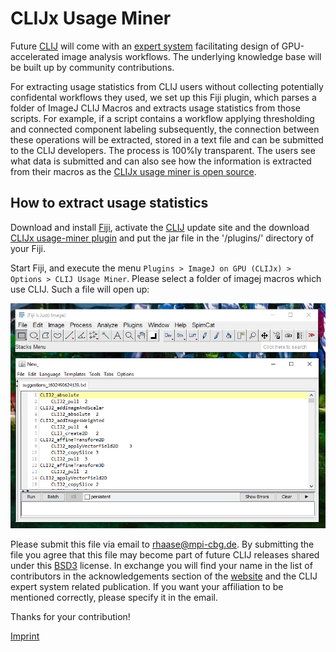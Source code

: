 # CLIJx Usage Miner
Future [CLIJ](https://clij.github.io) will come with an [expert system](https://en.wikipedia.org/wiki/Expert_system) 
facilitating design of GPU-accelerated image analysis workflows. The underlying knowledge base will be built up by 
community contributions.

For extracting usage statistics from CLIJ users without collecting potentially confidental workflows they used, we 
set up this Fiji plugin, which parses a folder of ImageJ CLIJ Macros and extracts usage statistics from those scripts. 
For example, if a script contains a workflow applying thresholding and connected component labeling subsequently, 
the connection between these operations will be extracted, stored in a text file and can be submitted to the 
CLIJ developers. The process is 100%ly transparent. The users see what data is submitted and can also see how the 
information is extracted from their macros as the [CLIJx usage miner is open source](https://github.com/clij/usage-miner).

## How to extract usage statistics
Download and install [Fiji](https://fiji.sc/), activate the [CLIJ](https://clij.github.io/installation) update site 
and the download [CLIJx usage-miner plugin](https://github.com/clij/usage-miner/releases/download/0.1.0.0/clijx-usage-analyser_-0.1.0.0.jar) 
and put the jar file in the '/plugins/' directory of your Fiji.

Start Fiji, and execute the menu `Plugins > ImageJ on GPU (CLIJx) > Options > CLIJ Usage Miner`. Please select a folder
of imagej macros which use CLIJ. Such a file will open up:
 
![Image](images/screenshot.png)

Please submit this file via email to rhaase@mpi-cbg.de. By submitting the file you agree that this file may become part of future CLIJ 
releases shared under this [BSD3](https://github.com/clij/clij2/blob/master/license.txt) license. 
In exchange you will find your name in the list of contributors in the acknowledgements section of the [website](https://clij.github.io/) 
and the CLIJ expert system related publication. 
If you want your affiliation to be mentioned correctly, please specify it in the email.

Thanks for your contribution!

[Imprint](https://clij.github.io/imprint)
